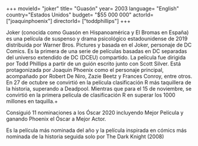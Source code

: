 +++
movieId= "joker"
title= "Guasón"
year= 2003
language= "English"
country="Estados Unidos"
budget= "$55 000 000"
actorId= ["joaquinphoenix"]
directorId= ["toddphillips"]
+++


Joker (conocida como Guasón en Hispanoamérica y El Bromas en España) es una película de suspenso y drama psicológico estadounidense de 2019 distribuida por Warner Bros. Pictures y basada en el Joker, personaje de DC Comics. Es la primera de una serie de películas basadas en DC separadas del universo extendido de DC (DCEU) compartido. La película fue dirigida por Todd Phillips a partir de un guión escrito junto con Scott Silver. Está protagonizada por Joaquin Phoenix como el personaje principal, acompañado por Robert De Niro, Zazie Beetz y Frances Conroy, entre otros. En 27 de octubre se convirtió en la película clasificación R más taquillera de la historia, superando a Deadpool.​ Mientras que para el 15 de noviembre, se convirtió en la primera película de clasificación R en superar los 1000 millones en taquilla.+

Consiguió 11 nominaciones a los Óscar 2020 incluyendo Mejor Película y ganando Phoenix el Óscar a Mejor Actor.

Es la película más nominada del año y la película inspirada en cómics más nominada de la historia seguida solo por The Dark Knight (2008)